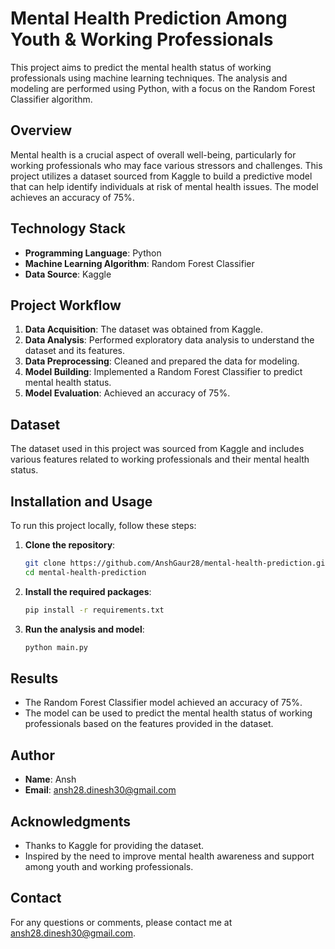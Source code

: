 # Mental Health Prediction Among Youth & Working Professionals

This project aims to predict the mental health status of working professionals using machine learning techniques. The analysis and modeling are performed using Python, with a focus on the Random Forest Classifier algorithm.

## Overview

Mental health is a crucial aspect of overall well-being, particularly for working professionals who may face various stressors and challenges. This project utilizes a dataset sourced from Kaggle to build a predictive model that can help identify individuals at risk of mental health issues. The model achieves an accuracy of 75%.

## Technology Stack

- **Programming Language**: Python
- **Machine Learning Algorithm**: Random Forest Classifier
- **Data Source**: Kaggle

## Project Workflow

1. **Data Acquisition**: The dataset was obtained from Kaggle.
2. **Data Analysis**: Performed exploratory data analysis to understand the dataset and its features.
3. **Data Preprocessing**: Cleaned and prepared the data for modeling.
4. **Model Building**: Implemented a Random Forest Classifier to predict mental health status.
5. **Model Evaluation**: Achieved an accuracy of 75%.

## Dataset

The dataset used in this project was sourced from Kaggle and includes various features related to working professionals and their mental health status.

## Installation and Usage

To run this project locally, follow these steps:

1. **Clone the repository**:
    ```bash
    git clone https://github.com/AnshGaur28/mental-health-prediction.git
    cd mental-health-prediction
    ```

2. **Install the required packages**:
    ```bash
    pip install -r requirements.txt
    ```

3. **Run the analysis and model**:
    ```bash
    python main.py
    ```

## Results

- The Random Forest Classifier model achieved an accuracy of 75%.
- The model can be used to predict the mental health status of working professionals based on the features provided in the dataset.

## Author

- **Name**: Ansh
- **Email**: ansh28.dinesh30@gmail.com


## Acknowledgments

- Thanks to Kaggle for providing the dataset.
- Inspired by the need to improve mental health awareness and support among youth and working professionals.

## Contact

For any questions or comments, please contact me at ansh28.dinesh30@gmail.com.

